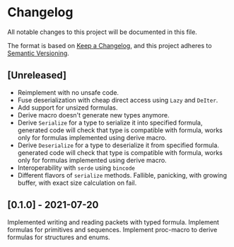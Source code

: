 # Changelog
All notable changes to this project will be documented in this file.

The format is based on [Keep a Changelog](https://keepachangelog.com/en/1.0.0/),
and this project adheres to [Semantic Versioning](https://semver.org/spec/v2.0.0.html).

## [Unreleased]

* Reimplement with no unsafe code.
* Fuse deserialization with cheap direct access using `Lazy` and `DeIter`.
* Add support for unsized formulas.
* Derive macro doesn't generate new types anymore.
* Derive `Serialize` for a type to serialize it into specified formula,
  generated code will check that type is compatible with formula,
  works only for formulas implemented using derive macro.
* Derive `Deserialize` for a type to deserialize it from specified formula.
  generated code will check that type is compatible with formula,
  works only for formulas implemented using derive macro.
* Interoperability with `serde` using `bincode`
* Different flavors of `serialize` methods.
  Fallible, panicking, with growing buffer,
  with exact size calculation on fail.

## [0.1.0] - 2021-07-20

Implemented writing and reading packets with typed formula.
Implement formulas for primitives and sequences.
Implement proc-macro to derive formulas for structures and enums.
